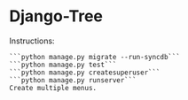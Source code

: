 # Django-Tree
Instructions: 
```pip install -r requirements.txt  
```python manage.py migrate --run-syncdb```  
```python manage.py test```  
```python manage.py createsuperuser```  
```python manage.py runserver```  
Create multiple menus. 
